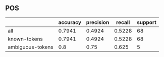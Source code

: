 
## POS

|                  | accuracy | precision | recall | support |
|------------------|----------|-----------|--------|---------|
| all              | 0.7941   | 0.4924    | 0.5228 | 68      |
| known-tokens     | 0.7941   | 0.4924    | 0.5228 | 68      |
| ambiguous-tokens | 0.8      | 0.75      | 0.625  | 5       |

